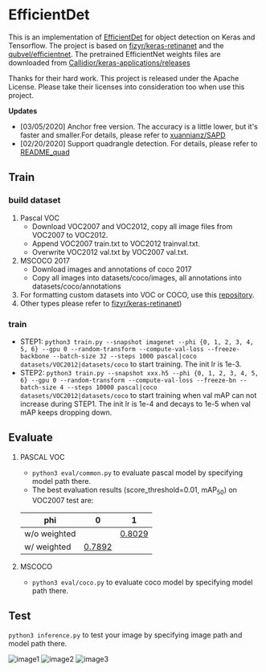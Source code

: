 # EfficientDet
This is an implementation of [EfficientDet](https://arxiv.org/pdf/1911.09070.pdf) for object detection on Keras and Tensorflow. The project is based on [fizyr/keras-retinanet](https://github.com/fizyr/keras-retinanet)
and the [qubvel/efficientnet](https://github.com/qubvel/efficientnet). 
The pretrained EfficientNet weights files are downloaded from [Callidior/keras-applications/releases](https://github.com/Callidior/keras-applications/releases)

Thanks for their hard work.
This project is released under the Apache License. Please take their licenses into consideration too when use this project.

**Updates**
- [03/05/2020] Anchor free version. The accuracy is a little lower, but it's faster and smaller.For details, please refer to [xuannianz/SAPD](https://github.com/xuannianz/SAPD)
- [02/20/2020] Support quadrangle detection. For details, please refer to [README_quad](README_quad.md)

## Train
### build dataset 
1. Pascal VOC 
    * Download VOC2007 and VOC2012, copy all image files from VOC2007 to VOC2012.
    * Append VOC2007 train.txt to VOC2012 trainval.txt.
    * Overwrite VOC2012 val.txt by VOC2007 val.txt.
2. MSCOCO 2017
    * Download images and annotations of coco 2017
    * Copy all images into datasets/coco/images, all annotations into datasets/coco/annotations
3. For formatting custom datasets into VOC or COCO, use this [repository](https://github.com/CraigWang1/custom-dataset-tools).
4. Other types please refer to [fizyr/keras-retinanet](https://github.com/fizyr/keras-retinanet))
### train
* STEP1: `python3 train.py --snapshot imagenet --phi {0, 1, 2, 3, 4, 5, 6} --gpu 0 --random-transform --compute-val-loss --freeze-backbone --batch-size 32 --steps 1000 pascal|coco datasets/VOC2012|datasets/coco` to start training. The init lr is 1e-3.
* STEP2: `python3 train.py --snapshot xxx.h5 --phi {0, 1, 2, 3, 4, 5, 6} --gpu 0 --random-transform --compute-val-loss --freeze-bn --batch-size 4 --steps 10000 pascal|coco datasets/VOC2012|datasets/coco` to start training when val mAP can not increase during STEP1. The init lr is 1e-4 and decays to 1e-5 when val mAP keeps dropping down.
## Evaluate
1. PASCAL VOC
    * `python3 eval/common.py` to evaluate pascal model by specifying model path there.
    * The best evaluation results (score_threshold=0.01, mAP<sub>50</sub>) on VOC2007 test are: 

    | phi | 0 | 1 |
    | ---- | ---- | ---- |
    | w/o weighted |  | [0.8029](https://drive.google.com/open?id=1-QkMq56w4dZOTQUnbitF53NKEiNF9F_Q) |
    | w/ weighted | [0.7892](https://drive.google.com/open?id=1mrqL9rFoYW-4Jc57MsTipkvOTRy_EGfe) |  |
2. MSCOCO
    * `python3 eval/coco.py` to evaluate coco model by specifying model path there.
## Test
`python3 inference.py` to test your image by specifying image path and model path there. 

![image1](test/000004.jpg) 
![image2](test/000010.jpg)
![image3](test/000014.jpg)
